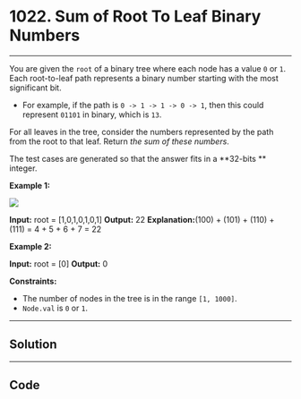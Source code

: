 # 1022. Sum of Root To Leaf Binary Numbers

---

You are given the `root` of a binary tree where each node has a value `0` or `1`. Each root-to-leaf path represents a binary number starting with the most significant bit.

  * For example, if the path is `0 -> 1 -> 1 -> 0 -> 1`, then this could represent `01101` in binary, which is `13`.



For all leaves in the tree, consider the numbers represented by the path from the root to that leaf. Return _the sum of these numbers_.

The test cases are generated so that the answer fits in a **32-bits ** integer.

 

**Example 1:**

![](https://assets.leetcode.com/uploads/2019/04/04/sum-of-root-to-leaf-binary-numbers.png)


**Input:** root = [1,0,1,0,1,0,1]
**Output:** 22
**Explanation:**(100) + (101) + (110) + (111) = 4 + 5 + 6 + 7 = 22


**Example 2:**


**Input:** root = [0]
**Output:** 0


 

**Constraints:**

  * The number of nodes in the tree is in the range `[1, 1000]`.
  * `Node.val` is `0` or `1`.

---

## Solution



---

## Code
```python


```